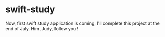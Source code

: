 swift-study
===========

Now, first swift study application is coming, I'll complete this project at the end of July. Him ,Judy, follow you !
